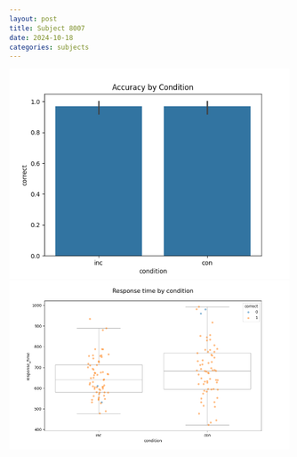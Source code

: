 ```yaml
---
layout: post
title: Subject 8007
date: 2024-10-18
categories: subjects
---
```


![](data/8007/run-17/8007_NF_acc.png)
![](data/8007/run-17/8007_NF_rt.png)

